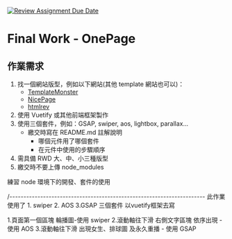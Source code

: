 [![Review Assignment Due Date](https://classroom.github.com/assets/deadline-readme-button-22041afd0340ce965d47ae6ef1cefeee28c7c493a6346c4f15d667ab976d596c.svg)](https://classroom.github.com/a/aMHx-K_k)
# Final Work - OnePage

## 作業需求

1. 找一個網站版型，例如以下網站(其他 template 網站也可以)：
   - [TemplateMonster](https://www.templatemonster.com/)
   - [NicePage](https://nicepage.com/)
   - [htmlrev](https://htmlrev.com/)
2. 使用 Vuetify 或其他前端框架製作
3. 使用三個套件，例如：GSAP, swiper, aos, lightbox, parallax...
   - 繳交時寫在 README.md 註解說明
     - 哪個元件用了哪個套件
     - 在元件中使用的步驟順序
4. 需具備 RWD 大、中、小三種版型
5. 繳交時不要上傳 node_modules

練習 node 環境下的開發、套件的使用

/----------------------------------------------------------------------
此作業使用了 1. swiper 2. AOS 3.GSAP 三個套件
以vuetify框架去寫

1.頁面第一個區塊 輪播圖-使用 swiper
2.滾動軸往下滑 右側文字區塊 依序出現 - 使用 AOS
3.滾動軸往下滑 出現女生、排球圖 及永久重播 - 使用 GSAP
